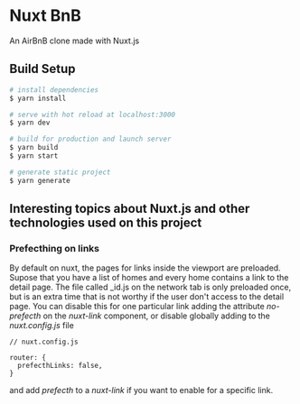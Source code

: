 # Nuxt BnB
An AirBnB clone made with Nuxt.js

## Build Setup

```bash
# install dependencies
$ yarn install

# serve with hot reload at localhost:3000
$ yarn dev

# build for production and launch server
$ yarn build
$ yarn start

# generate static project
$ yarn generate
```

## Interesting topics about Nuxt.js and other technologies used on this project
### Prefecthing on links
By default on nuxt, the pages for links inside the viewport are preloaded. Supose that you have a list of homes and every home contains a link to the detail page. The file called _id.js on the network tab is only preloaded once, but is an extra time that is not worthy if the user don't access to the detail page. You can disable this for one particular link adding the attribute *no-prefecth* on the *nuxt-link* component, or disable globally adding to the *nuxt.config.js* file

~~~
// nuxt.config.js

router: {
  prefecthLinks: false,
}
~~~

and add *prefecth* to a *nuxt-link* if you want to enable for a specific link.